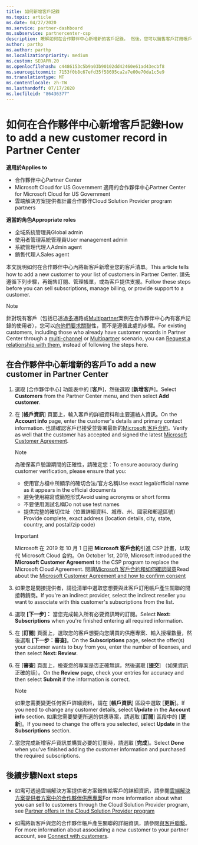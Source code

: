 ```yaml
---
title: 如何新增客戶記錄
ms.topic: article
ms.date: 04/27/2020
ms.service: partner-dashboard
ms.subservice: partnercenter-csp
description: 瞭解如何在合作夥伴中心新增新的客戶記錄。 然後，您可以銷售客戶訂用帳戶、管理帳單，或提供客戶支援。
author: parthp
ms.author: parthp
ms.localizationpriority: medium
ms.custom: SEOAPR.20
ms.openlocfilehash: c4486153c5b9a03b90102dd42460e61ad43ecbf8
ms.sourcegitcommit: 7153f0b8c67efd35f58695ca2a7e00e70da1c5e9
ms.translationtype: MT
ms.contentlocale: zh-TW
ms.lasthandoff: 07/17/2020
ms.locfileid: "86436377"
---
```

# <a name="how-to-add-a-new-customer-record-in-partner-center"></a><span data-ttu-id="97846-104">如何在合作夥伴中心新增客戶記錄</span><span class="sxs-lookup"><span data-stu-id="97846-104">How to add a new customer record in Partner Center</span></span>

<span data-ttu-id="97846-105">**適用於**</span><span class="sxs-lookup"><span data-stu-id="97846-105">**Applies to**</span></span>

- <span data-ttu-id="97846-106">合作夥伴中心</span><span class="sxs-lookup"><span data-stu-id="97846-106">Partner Center</span></span>
- <span data-ttu-id="97846-107">Microsoft Cloud for US Government 適用的合作夥伴中心</span><span class="sxs-lookup"><span data-stu-id="97846-107">Partner Center for Microsoft Cloud for US Government</span></span>
- <span data-ttu-id="97846-108">雲端解決方案提供者計畫合作夥伴</span><span class="sxs-lookup"><span data-stu-id="97846-108">Cloud Solution Provider program partners</span></span>

<span data-ttu-id="97846-109">**適當的角色**</span><span class="sxs-lookup"><span data-stu-id="97846-109">**Appropriate roles**</span></span>

- <span data-ttu-id="97846-110">全域系統管理員</span><span class="sxs-lookup"><span data-stu-id="97846-110">Global admin</span></span>
- <span data-ttu-id="97846-111">使用者管理系統管理員</span><span class="sxs-lookup"><span data-stu-id="97846-111">User management admin</span></span>
- <span data-ttu-id="97846-112">系統管理代理人</span><span class="sxs-lookup"><span data-stu-id="97846-112">Admin agent</span></span>
- <span data-ttu-id="97846-113">銷售代理人</span><span class="sxs-lookup"><span data-stu-id="97846-113">Sales agent</span></span>

<span data-ttu-id="97846-114">本文說明如何在合作夥伴中心內將新客戶新增至您的客戶清單。</span><span class="sxs-lookup"><span data-stu-id="97846-114">This article tells how to add a new customer to your list of customers in Partner Center.</span></span> <span data-ttu-id="97846-115">請先遵循下列步驟，再銷售訂閱、管理帳單，或為客戶提供支援。</span><span class="sxs-lookup"><span data-stu-id="97846-115">Follow these steps before you can sell subscriptions, manage billing, or provide support to a customer.</span></span>

>[!NOTE]
><span data-ttu-id="97846-116">針對現有客戶（包括已透過[多](multichannel.md)通路或[Multipartner](multipartner.md)案例在合作夥伴中心內有客戶記錄的使用者），您可以[向他們要求關聯](request-a-relationship-with-a-customer.md)性，而不是遵循此處的步驟。</span><span class="sxs-lookup"><span data-stu-id="97846-116">For existing customers, including those who already have customer records in Partner Center through a [multi-channel](multichannel.md) or [Multipartner](multipartner.md) scenario, you can [Request a relationship with them](request-a-relationship-with-a-customer.md), instead of following the steps here.</span></span>

## <a name="to-add-a-new-customer-in-partner-center"></a><span data-ttu-id="97846-117">在合作夥伴中心新增新的客戶</span><span class="sxs-lookup"><span data-stu-id="97846-117">To add a new customer in Partner Center</span></span>

1. <span data-ttu-id="97846-118">選取 [合作夥伴中心] 功能表中的 [**客戶**]，然後選取 [**新增客戶**]。</span><span class="sxs-lookup"><span data-stu-id="97846-118">Select **Customers** from the Partner Center menu, and then select **Add customer**.</span></span>

2. <span data-ttu-id="97846-119">在 [**帳戶資訊**] 頁面上，輸入客戶的詳細資料和主要連絡人資訊。</span><span class="sxs-lookup"><span data-stu-id="97846-119">On the **Account info** page, enter the customer's details and primary contact information.</span></span> <span data-ttu-id="97846-120">也請確認客戶已接受並簽署最新的[Microsoft 客戶合約](agreements.md)。</span><span class="sxs-lookup"><span data-stu-id="97846-120">Verify as well that the customer has accepted and signed the latest [Microsoft Customer Agreement](agreements.md).</span></span>

   >[!NOTE]
   >
   ><span data-ttu-id="97846-121">為確保客戶驗證期間的正確性，請確定您：</span><span class="sxs-lookup"><span data-stu-id="97846-121">To ensure accuracy during customer verification, please ensure that you:</span></span>
   >
   >- <span data-ttu-id="97846-122">使用官方檔中所顯示的確切合法/官方名稱</span><span class="sxs-lookup"><span data-stu-id="97846-122">Use exact legal/official name as it appears in the official documents</span></span>
   >- <span data-ttu-id="97846-123">避免使用縮寫或簡短形式</span><span class="sxs-lookup"><span data-stu-id="97846-123">Avoid using acronyms or short forms</span></span>
   >- <span data-ttu-id="97846-124">不要使用測試名稱</span><span class="sxs-lookup"><span data-stu-id="97846-124">Do not use test names</span></span>
   >- <span data-ttu-id="97846-125">提供完整的確切位址（位置詳細資料、城市、州、國家和郵遞區號）</span><span class="sxs-lookup"><span data-stu-id="97846-125">Provide complete, exact address (location details, city, state, country, and postal/zip code)</span></span>

   >[!IMPORTANT]
   > <span data-ttu-id="97846-126">Microsoft 在 2019 年 10 月 1 日把 **Microsoft 客戶合約**引進 CSP 計畫，以取代 Microsoft Cloud 合約。</span><span class="sxs-lookup"><span data-stu-id="97846-126">On October 1st, 2019, Microsoft introduced the **Microsoft Customer Agreement** to the CSP program to replace the Microsoft Cloud Agreement.</span></span> <span data-ttu-id="97846-127">閱讀[Microsoft 客戶合約和如何確認同意](confirm-customer-agreement.md)</span><span class="sxs-lookup"><span data-stu-id="97846-127">Read about the [Microsoft Customer Agreement and how to confirm consent](confirm-customer-agreement.md)</span></span>
  
3. <span data-ttu-id="97846-128">如果您是間接提供者，請從清單中選取您想要與此客戶訂用帳戶產生關聯的間接轉銷商。</span><span class="sxs-lookup"><span data-stu-id="97846-128">If you're an indirect provider, select the indirect reseller you want to associate with this customer's subscriptions from the list.</span></span>

4. <span data-ttu-id="97846-129">選取 **[下一步]：** 當您完成輸入所有必要資訊時的訂閱。</span><span class="sxs-lookup"><span data-stu-id="97846-129">Select **Next: Subscriptions** when you're finished entering all required information.</span></span>

5. <span data-ttu-id="97846-130">在 [**訂閱**] 頁面上，選取您的客戶想要向您購買的供應專案、輸入授權數量，然後選取 **[下一步：審查]**。</span><span class="sxs-lookup"><span data-stu-id="97846-130">On the **Subscriptions** page, select the offer(s) your customer wants to buy from you, enter the number of licenses, and then select **Next: Review**.</span></span>

6. <span data-ttu-id="97846-131">在 [**審查**] 頁面上，檢查您的專案是否正確無誤，然後選取 [**提交**] （如果資訊正確的話）。</span><span class="sxs-lookup"><span data-stu-id="97846-131">On the **Review** page, check your entries for accuracy and then select **Submit** if the information is correct.</span></span>

   >[!NOTE]
   ><span data-ttu-id="97846-132">如果您需要變更任何客戶詳細資料，請在 [**帳戶資訊**] 區段中選取 [**更新**]。</span><span class="sxs-lookup"><span data-stu-id="97846-132">If you need to change any customer details, select **Update** in the **Account info** section.</span></span> <span data-ttu-id="97846-133">如果您需要變更所選的供應專案，請選取 [**訂閱**] 區段中的 [**更新**]。</span><span class="sxs-lookup"><span data-stu-id="97846-133">If you need to change the offers you selected, select **Update** in the **Subscriptions** section.</span></span>

7. <span data-ttu-id="97846-134">當您完成新增客戶資訊並購買必要的訂閱時，請選取 [**完成**]。</span><span class="sxs-lookup"><span data-stu-id="97846-134">Select **Done** when you've finished adding the customer information and purchased the required subscriptions.</span></span>

## <a name="next-steps"></a><span data-ttu-id="97846-135">後續步驟</span><span class="sxs-lookup"><span data-stu-id="97846-135">Next steps</span></span>

- <span data-ttu-id="97846-136">如需可透過雲端解決方案提供者方案銷售給客戶的詳細資訊，請參閱[雲端解決方案提供者方案中的合作夥伴供應專案](csp-offers.md)</span><span class="sxs-lookup"><span data-stu-id="97846-136">For more information about what you can sell to customers through the Cloud Solution Provider program, see [Partner offers in the Cloud Solution Provider program](csp-offers.md)</span></span>

- <span data-ttu-id="97846-137">如需將新客戶與您的合作夥伴帳戶產生關聯的詳細資訊，請參閱[與客戶聯繫](customer-accounts.md)。</span><span class="sxs-lookup"><span data-stu-id="97846-137">For more information about associating a new customer to your partner account, see [Connect with customers](customer-accounts.md).</span></span>
